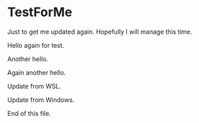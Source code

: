 # TestForMe
Just to get me updated again.
Hopefully I will manage this time.

Hello again for test.

Another hello.

Again another hello.

Update from WSL.

Update from Windows.

End of this file.
